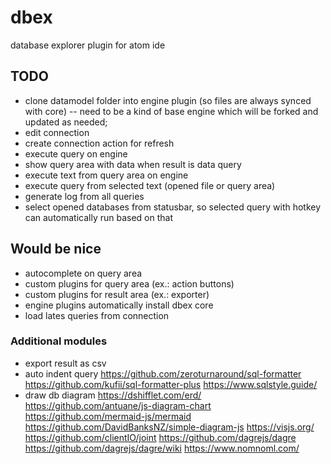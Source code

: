 # dbex
database explorer plugin for atom ide

## TODO
- clone datamodel folder into engine plugin (so files are always synced with core) -- need to be a kind of base engine which will be forked and updated as needed;
- edit connection
- create connection action for refresh
- execute query on engine
- show query area with data when result is data query
- execute text from query area on engine
- execute query from selected text (opened file or query area)
- generate log from all queries
- select opened databases from statusbar, so selected query with hotkey can automatically run based on that

## Would be nice
- autocomplete on query area
- custom plugins for query area (ex.: action buttons)
- custom plugins for result area (ex.: exporter)
- engine plugins automatically install dbex core
- load lates queries from connection

### Additional modules
- export result as csv
- auto indent query
  https://github.com/zeroturnaround/sql-formatter
  https://github.com/kufii/sql-formatter-plus
  https://www.sqlstyle.guide/
- draw db diagram
  https://dshifflet.com/erd/
  https://github.com/antuane/js-diagram-chart
  https://github.com/mermaid-js/mermaid
  https://github.com/DavidBanksNZ/simple-diagram-js
  https://visjs.org/
  https://github.com/clientIO/joint
  https://github.com/dagrejs/dagre
    https://github.com/dagrejs/dagre/wiki
    https://www.nomnoml.com/

